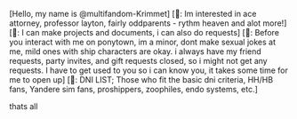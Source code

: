 [Hello, my name is @multifandom-Krimmet]
[🌸: Im interested in ace attorney, professor layton, fairly oddparents -
rythm heaven and alot more!]
[🌸: I can make projects and documents, i can also do requests]
[🍭: Before you interact with me on ponytown, im a minor, dont make
sexual jokes at me, mild ones with ship characters are okay.
i always have my friend requests, party invites, and gift requests closed, so i might not get any requests. I have to get used to you so i can know you, it takes some time for me to open up]
[🌻: DNI LIST; Those who fit the basic dni criteria, HH/HB fans, Yandere sim fans, proshippers, zoophiles, endo systems, etc.]

thats all
